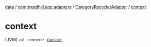 [data](../../index.md) / [com.treadhill.app.adapters](../index.md) / [CategoryRecyclerAdapter](index.md) / [context](./context.md)

# context

(JVM) `val context: `[`Context`](https://developer.android.com/reference/android/content/Context.html)